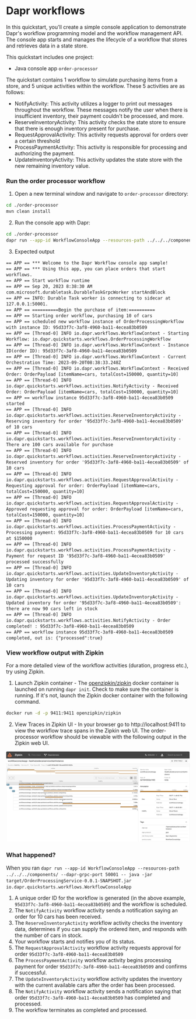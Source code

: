 # Dapr workflows

In this quickstart, you'll create a simple console application to demonstrate Dapr's workflow programming model and the workflow management API. The console app starts and manages the lifecycle of a workflow that stores and retrieves data in a state store.

This quickstart includes one project:

- Java console app `order-processor` 

The quickstart contains 1 workflow to simulate purchasing items from a store, and 5 unique activities within the workflow. These 5 activities are as follows:

- NotifyActivity: This activity utilizes a logger to print out messages throughout the workflow. These messages notify the user when there is insufficient inventory, their payment couldn't be processed, and more.
- ReserveInventoryActivity: This activity checks the state store to ensure that there is enough inventory present for purchase.
- RequestApprovalActivity: This activity requests approval for orders over a certain threshold
- ProcessPaymentActivity: This activity is responsible for processing and authorizing the payment.
- UpdateInventoryActivity: This activity updates the state store with the new remaining inventory value.

### Run the order processor workflow

1. Open a new terminal window and navigate to `order-processor` directory: 

<!-- STEP
name: Install Java dependencies
-->

```bash
cd ./order-processor
mvn clean install
```

<!-- END_STEP -->
2. Run the console app with Dapr: 

<!-- STEP
name: Run order-processor service
expected_stdout_lines:
  - '== APP == there are now 90 cars left in stock'
  - '== APP == workflow instance completed, out is: {"processed":true}'
expected_stderr_lines:
output_match_mode: substring
background: true
sleep: 15
-->
    
```bash
cd ./order-processor
dapr run --app-id WorkflowConsoleApp --resources-path ../../../components/ --dapr-grpc-port 50001 -- java -jar target/OrderProcessingService-0.0.1-SNAPSHOT.jar io.dapr.quickstarts.workflows.WorkflowConsoleApp
```

<!-- END_STEP -->

3. Expected output


```
== APP == *** Welcome to the Dapr Workflow console app sample!
== APP == *** Using this app, you can place orders that start workflows.
== APP == Start workflow runtime
== APP == Sep 20, 2023 8:38:30 AM com.microsoft.durabletask.DurableTaskGrpcWorker startAndBlock
== APP == INFO: Durable Task worker is connecting to sidecar at 127.0.0.1:50001.
== APP == ==========Begin the purchase of item:==========
== APP == Starting order workflow, purchasing 10 of cars
== APP == scheduled new workflow instance of OrderProcessingWorkflow with instance ID: 95d33f7c-3af8-4960-ba11-4ecea83b0509
== APP == [Thread-0] INFO io.dapr.workflows.WorkflowContext - Starting Workflow: io.dapr.quickstarts.workflows.OrderProcessingWorkflow
== APP == [Thread-0] INFO io.dapr.workflows.WorkflowContext - Instance ID(order ID): 95d33f7c-3af8-4960-ba11-4ecea83b0509
== APP == [Thread-0] INFO io.dapr.workflows.WorkflowContext - Current Orchestration Time: 2023-09-20T08:38:33.248Z
== APP == [Thread-0] INFO io.dapr.workflows.WorkflowContext - Received Order: OrderPayload [itemName=cars, totalCost=150000, quantity=10]
== APP == [Thread-0] INFO io.dapr.quickstarts.workflows.activities.NotifyActivity - Received Order: OrderPayload [itemName=cars, totalCost=150000, quantity=10]
== APP == workflow instance 95d33f7c-3af8-4960-ba11-4ecea83b0509 started
== APP == [Thread-0] INFO io.dapr.quickstarts.workflows.activities.ReserveInventoryActivity - Reserving inventory for order '95d33f7c-3af8-4960-ba11-4ecea83b0509' of 10 cars
== APP == [Thread-0] INFO io.dapr.quickstarts.workflows.activities.ReserveInventoryActivity - There are 100 cars available for purchase
== APP == [Thread-0] INFO io.dapr.quickstarts.workflows.activities.ReserveInventoryActivity - Reserved inventory for order '95d33f7c-3af8-4960-ba11-4ecea83b0509' of 10 cars
== APP == [Thread-0] INFO io.dapr.quickstarts.workflows.activities.RequestApprovalActivity - Requesting approval for order: OrderPayload [itemName=cars, totalCost=150000, quantity=10]
== APP == [Thread-0] INFO io.dapr.quickstarts.workflows.activities.RequestApprovalActivity - Approved requesting approval for order: OrderPayload [itemName=cars, totalCost=150000, quantity=10]
== APP == [Thread-0] INFO io.dapr.quickstarts.workflows.activities.ProcessPaymentActivity - Processing payment: 95d33f7c-3af8-4960-ba11-4ecea83b0509 for 10 cars at $150000
== APP == [Thread-0] INFO io.dapr.quickstarts.workflows.activities.ProcessPaymentActivity - Payment for request ID '95d33f7c-3af8-4960-ba11-4ecea83b0509' processed successfully
== APP == [Thread-0] INFO io.dapr.quickstarts.workflows.activities.UpdateInventoryActivity - Updating inventory for order '95d33f7c-3af8-4960-ba11-4ecea83b0509' of 10 cars
== APP == [Thread-0] INFO io.dapr.quickstarts.workflows.activities.UpdateInventoryActivity - Updated inventory for order '95d33f7c-3af8-4960-ba11-4ecea83b0509': there are now 90 cars left in stock
== APP == [Thread-0] INFO io.dapr.quickstarts.workflows.activities.NotifyActivity - Order completed! : 95d33f7c-3af8-4960-ba11-4ecea83b0509
== APP == workflow instance 95d33f7c-3af8-4960-ba11-4ecea83b0509 completed, out is: {"processed":true}
```

### View workflow output with Zipkin

For a more detailed view of the workflow activities (duration, progress etc.), try using Zipkin.

1. Launch Zipkin container - The [openzipkin/zipkin](https://hub.docker.com/r/openzipkin/zipkin/) docker container is launched on running `dapr init`. Check to make sure the container is running. If it's not, launch the Zipkin docker container with the following command.

```bash
docker run -d -p 9411:9411 openzipkin/zipkin
```

2. View Traces in Zipkin UI - In your browser go to http://localhost:9411 to view the workflow trace spans in the Zipkin web UI. The order-processor workflow should be viewable with the following output in the Zipkin web UI. 

<img src="img/workflow-trace-spans-zipkin.png">

### What happened? 

When you ran `dapr run --app-id WorkflowConsoleApp --resources-path ../../../components/ --dapr-grpc-port 50001 -- java -jar target/OrderProcessingService-0.0.1-SNAPSHOT.jar io.dapr.quickstarts.workflows.WorkflowConsoleApp`

1. A unique order ID for the workflow is generated (in the above example, `95d33f7c-3af8-4960-ba11-4ecea83b0509`) and the workflow is scheduled.
2. The `NotifyActivity` workflow activity sends a notification saying an order for 10 cars has been received.
3. The `ReserveInventoryActivity` workflow activity checks the inventory data, determines if you can supply the ordered item, and responds with the number of cars in stock.
4. Your workflow starts and notifies you of its status.
5. The `RequestApprovalActivity` workflow activity requests approval for order `95d33f7c-3af8-4960-ba11-4ecea83b0509`
6. The `ProcessPaymentActivity` workflow activity begins processing payment for order `95d33f7c-3af8-4960-ba11-4ecea83b0509` and confirms if successful.
7. The `UpdateInventoryActivity` workflow activity updates the inventory with the current available cars after the order has been processed.
8. The `NotifyActivity` workflow activity sends a notification saying that order `95d33f7c-3af8-4960-ba11-4ecea83b0509` has completed and processed.
9. The workflow terminates as completed and processed.

